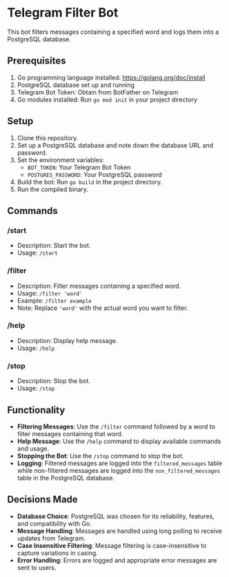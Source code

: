 # Telegram Filter Bot

This bot filters messages containing a specified word and logs them into a PostgreSQL database.

## Prerequisites

1. Go programming language installed: https://golang.org/doc/install
2. PostgreSQL database set up and running
3. Telegram Bot Token: Obtain from BotFather on Telegram
4. Go modules installed: Run `go mod init` in your project directory

## Setup

1. Clone this repository.
2. Set up a PostgreSQL database and note down the database URL and password.
3. Set the environment variables:
    - `BOT_TOKEN`: Your Telegram Bot Token
    - `POSTGRES_PASSWORD`: Your PostgreSQL password
4. Build the bot: Run `go build` in the project directory.
5. Run the compiled binary.

## Commands

### /start
- Description: Start the bot.
- Usage: `/start`

### /filter
- Description: Filter messages containing a specified word.
- Usage: `/filter 'word'`
- Example: `/filter example`
- Note: Replace `'word'` with the actual word you want to filter.

### /help
- Description: Display help message.
- Usage: `/help`

### /stop
- Description: Stop the bot.
- Usage: `/stop`

## Functionality

- **Filtering Messages**: Use the `/filter` command followed by a word to filter messages containing that word.
- **Help Message**: Use the `/help` command to display available commands and usage.
- **Stopping the Bot**: Use the `/stop` command to stop the bot.
- **Logging**: Filtered messages are logged into the `filtered_messages` table while non-filtered messages are logged into the `non_filtered_messages` table in the PostgreSQL database.

## Decisions Made

- **Database Choice**: PostgreSQL was chosen for its reliability, features, and compatibility with Go.
- **Message Handling**: Messages are handled using long polling to receive updates from Telegram.
- **Case Insensitive Filtering**: Message filtering is case-insensitive to capture variations in casing.
- **Error Handling**: Errors are logged and appropriate error messages are sent to users.


